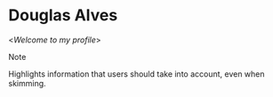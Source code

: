 # Douglas Alves
<*Welcome to my profile*>

> [!NOTE]  
> Highlights information that users should take into account, even when skimming.

<!-- ## My Stacks -->

<!-- ![](https://cdn.jsdelivr.net/gh/devicons/devicon@latest/icons/csharp/csharp-line.svg) -->